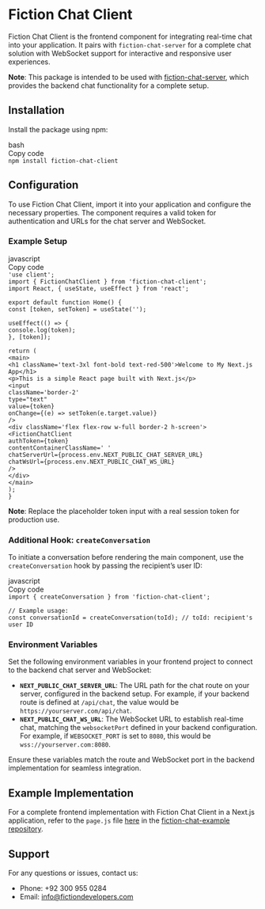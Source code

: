 # **Fiction Chat Client**

Fiction Chat Client is the frontend component for integrating real-time chat into your application. It pairs with `fiction-chat-server` for a complete chat solution with WebSocket support for interactive and responsive user experiences.

**Note**: This package is intended to be used with [fiction-chat-server](https://www.npmjs.com/package/fiction-chat-server), which provides the backend chat functionality for a complete setup.

## **Installation**

Install the package using npm:

bash  
Copy code  
`npm install fiction-chat-client`

## **Configuration**

To use Fiction Chat Client, import it into your application and configure the necessary properties. The component requires a valid token for authentication and URLs for the chat server and WebSocket.

### **Example Setup**

javascript  
Copy code  
`'use client';`  
`import { FictionChatClient } from 'fiction-chat-client';`  
`import React, { useState, useEffect } from 'react';`

`export default function Home() {`  
  `const [token, setToken] = useState('');`

  `useEffect(() => {`  
    `console.log(token);`  
  `}, [token]);`

  `return (`  
    `<main>`  
      `<h1 className='text-3xl font-bold text-red-500'>Welcome to My Next.js App</h1>`  
      `<p>This is a simple React page built with Next.js</p>`  
      `<input`  
        `className='border-2'`  
        `type="text"`  
        `value={token}`  
        `onChange={(e) => setToken(e.target.value)}`  
      `/>`  
      `<div className='flex flex-row w-full border-2 h-screen'>`  
        `<FictionChatClient`   
          `authToken={token}`   
          `contentContainerClassName=' '`   
          `chatServerUrl={process.env.NEXT_PUBLIC_CHAT_SERVER_URL}`   
          `chatWsUrl={process.env.NEXT_PUBLIC_CHAT_WS_URL}`  
        `/>`  
      `</div>`  
    `</main>`  
  `);`  
`}`

**Note**: Replace the placeholder token input with a real session token for production use.

### **Additional Hook: `createConversation`**

To initiate a conversation before rendering the main component, use the `createConversation` hook by passing the recipient’s user ID:

javascript  
Copy code  
`import { createConversation } from 'fiction-chat-client';`

`// Example usage:`  
`const conversationId = createConversation(toId); // toId: recipient's user ID`

### **Environment Variables**

Set the following environment variables in your frontend project to connect to the backend chat server and WebSocket:

* **`NEXT_PUBLIC_CHAT_SERVER_URL`**: The URL path for the chat route on your server, configured in the backend setup. For example, if your backend route is defined at `/api/chat`, the value would be `https://yourserver.com/api/chat`.  
* **`NEXT_PUBLIC_CHAT_WS_URL`**: The WebSocket URL to establish real-time chat, matching the `websocketPort` defined in your backend configuration. For example, if `WEBSOCKET_PORT` is set to `8080`, this would be `wss://yourserver.com:8080`.

Ensure these variables match the route and WebSocket port in the backend implementation for seamless integration.

## **Example Implementation**

For a complete frontend implementation with Fiction Chat Client in a Next.js application, refer to the `page.js` file [here](https://github.com/fictiondevelopers/fiction-chat-example/app/det/page.js) in the [fiction-chat-example repository](https://github.com/fictiondevelopers/fiction-chat-example).

## **Support**

For any questions or issues, contact us:

* Phone: \+92 300 955 0284  
* Email: info@fictiondevelopers.com

